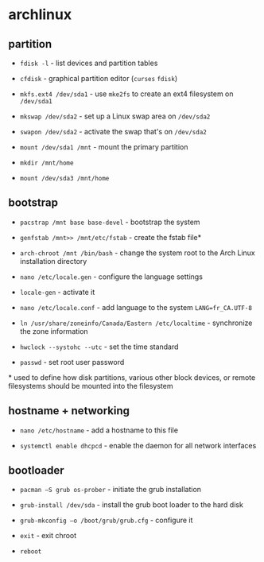 # archlinux

## partition

- `fdisk -l` - list devices and partition tables
- `cfdisk` - graphical partition editor (`curses` `fdisk`) 

- `mkfs.ext4 /dev/sda1` - use `mke2fs` to create an ext4 filesystem on `/dev/sda1`
- `mkswap /dev/sda2` - set up a Linux swap area on `/dev/sda2`
- `swapon /dev/sda2` - activate the swap that's on  `/dev/sda2`

- `mount /dev/sda1 /mnt` - mount the primary partition 
- `mkdir /mnt/home`
- `mount /dev/sda3 /mnt/home`

## bootstrap

- `pacstrap /mnt base base-devel` - bootstrap the system
- `genfstab /mnt>> /mnt/etc/fstab` - create the fstab file\*

- `arch-chroot /mnt /bin/bash` - change the system root to the Arch Linux installation directory

- `nano /etc/locale.gen` - configure the language settings
- `locale-gen` - activate it

- `nano /etc/locale.conf` - add language to the system `LANG=fr_CA.UTF-8`

- `ln /usr/share/zoneinfo/Canada/Eastern /etc/localtime` - synchronize the zone information
- `hwclock --systohc --utc` - set the time standard

- `passwd` - set root user password

\* used to define how disk partitions, various other block devices, or remote filesystems should be mounted into the filesystem

## hostname + networking

- `nano /etc/hostname` - add a hostname to this file 

- `systemctl enable dhcpcd` - enable the daemon for all network interfaces

## bootloader

- `pacman –S grub os-prober` - initiate the grub installation
- `grub-install /dev/sda` - install the grub boot loader to the hard disk
- `grub-mkconfig –o /boot/grub/grub.cfg` - configure it

- `exit` - exit chroot
- `reboot`
